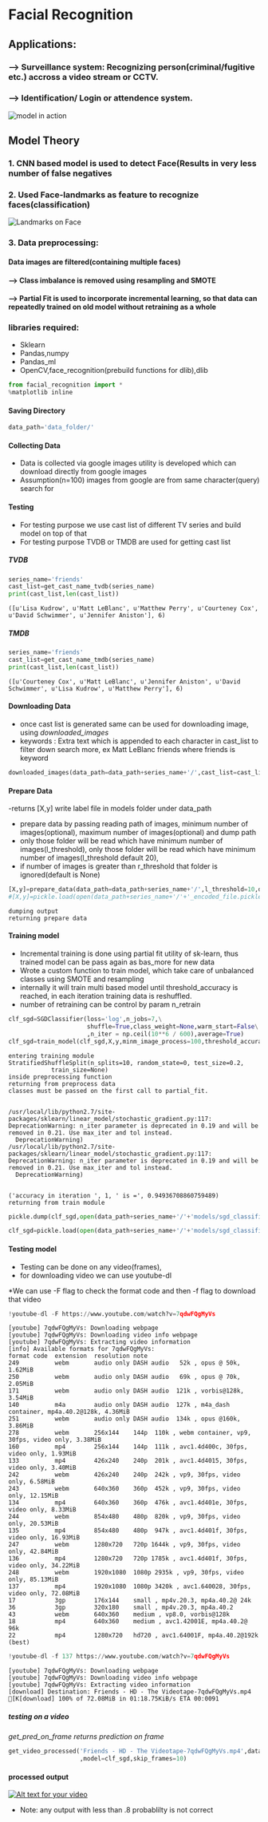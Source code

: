 
# Facial Recognition
##  Applications:
### --> Surveillance system: Recognizing person(criminal/fugitive etc.) accross a video stream or CCTV.
### -->  Identification/ Login or attendence system.
<img src="image_1.png" alt="model in action">


## Model Theory
### 1. CNN based model is used to detect Face(Results in very less number of false negatives
### 2. Used Face-landmarks as feature to recognize faces(classification)
<img src="image_2.png" alt="Landmarks on Face">

### 3. Data preprocessing: 
#### Data images are filtered(containing multiple faces)
#### --> Class imbalance is removed using resampling and SMOTE
#### --> Partial Fit is used to incorporate incremental learning, so that data can repeatedly trained on old model without retraining as a whole

### libraries required:
* Sklearn
* Pandas,numpy
* Pandas_ml
* OpenCV,face_recognition(prebuild functions for dlib),dlib



```python
from facial_recognition import *
%matplotlib inline
```

#### Saving Directory


```python
data_path='data_folder/'
```

#### Collecting Data
* Data is collected via google images utility is developed which can download directly from google images
*  Assumption(n=100) images from google are from same character(query) search for

#### Testing
* For testing purpose we use cast list of different TV series and build model on top of that
* For testing purpose TVDB or TMDB are used for getting cast list


##### TVDB


```python
series_name='friends'
cast_list=get_cast_name_tvdb(series_name)
print(cast_list,len(cast_list))
```

    ([u'Lisa Kudrow', u'Matt LeBlanc', u'Matthew Perry', u'Courteney Cox', u'David Schwimmer', u'Jennifer Aniston'], 6)


##### TMDB


```python
series_name='friends'
cast_list=get_cast_name_tmdb(series_name)
print(cast_list,len(cast_list))
```

    ([u'Courteney Cox', u'Matt LeBlanc', u'Jennifer Aniston', u'David Schwimmer', u'Lisa Kudrow', u'Matthew Perry'], 6)


#### Downloading Data
* once cast list is generated same can be used for downloading image, using <i> downloaded_images</i>
* keywords : Extra text which is appended to each character in cast_list to filter down search more, ex Matt LeBlanc friends where friends is keyword


```python
downloaded_images(data_path=data_path+series_name+'/',cast_list=cast_list,keywords=[series_name]*len(cast_list))
```

#### Prepare Data
-returns [X,y] write label file in models folder under data_path  

* prepare data by passing reading path of images, minimum number of images(optional), maximum number of images(optional) and dump path
* only those folder will be read which have minimum number of images(l_threshold), only those folder will be read which have minimum number of images(l_threshold default 20), 
* if number of images is greater than r_threshold that folder is ignored(default is None)



```python
[X,y]=prepare_data(data_path=data_path+series_name+'/',l_threshold=10,dump_file_path=data_path+series_name+'/')
#[X,y]=pickle.load(open(data_path+series_name+'/'+'_encoded_file.pickle','rb'))
```

    dumping output
    returning prepare data


#### Training model
* Incremental training is done using partial fit utility of sk-learn, thus trained model can be pass again as bas_more for new data 
* Wrote a custom function to train model, which take care of unbalanced classes using SMOTE and resampling
* internally it will train multi based model until threshold_accuracy is reached, in each iteration training data is reshuffled. 
* number of retraining can be control by param n_retrain



```python
clf_sgd=SGDClassifier(loss='log',n_jobs=7,\
                      shuffle=True,class_weight=None,warm_start=False\
                      ,n_iter = np.ceil(10**6 / 600),average=True)
clf_sgd=train_model(clf_sgd,X,y,minm_image_process=100,threshold_accuracy=0.82,classes=list(range(1,10)),n_retrain=10)
```

    entering training module
    StratifiedShuffleSplit(n_splits=10, random_state=0, test_size=0.2,
                train_size=None)
    inside preprocessing function
    returning from preprocess data
    classes must be passed on the first call to partial_fit.


    /usr/local/lib/python2.7/site-packages/sklearn/linear_model/stochastic_gradient.py:117: DeprecationWarning: n_iter parameter is deprecated in 0.19 and will be removed in 0.21. Use max_iter and tol instead.
      DeprecationWarning)
    /usr/local/lib/python2.7/site-packages/sklearn/linear_model/stochastic_gradient.py:117: DeprecationWarning: n_iter parameter is deprecated in 0.19 and will be removed in 0.21. Use max_iter and tol instead.
      DeprecationWarning)


    ('accuracy in iteration ', 1, ' is =', 0.94936708860759489)
    returning from train module



```python
pickle.dump(clf_sgd,open(data_path+series_name+'/'+'models/sgd_classifier.pickle','wb'),protocol=2)
```


```python
clf_sgd=pickle.load(open(data_path+series_name+'/'+'models/sgd_classifier.pickle','rb'))
```

#### Testing model
* Testing can be done on any video(frames),
* for downloading video we can use youtube-dl

*We can use -F flag to check the format code and then -f flag to download that video


```python
!youtube-dl -F https://www.youtube.com/watch?v=7qdwFQgMyVs
```

    [youtube] 7qdwFQgMyVs: Downloading webpage
    [youtube] 7qdwFQgMyVs: Downloading video info webpage
    [youtube] 7qdwFQgMyVs: Extracting video information
    [info] Available formats for 7qdwFQgMyVs:
    format code  extension  resolution note
    249          webm       audio only DASH audio   52k , opus @ 50k, 1.62MiB
    250          webm       audio only DASH audio   69k , opus @ 70k, 2.05MiB
    171          webm       audio only DASH audio  121k , vorbis@128k, 3.54MiB
    140          m4a        audio only DASH audio  127k , m4a_dash container, mp4a.40.2@128k, 4.36MiB
    251          webm       audio only DASH audio  134k , opus @160k, 3.86MiB
    278          webm       256x144    144p  110k , webm container, vp9, 30fps, video only, 3.38MiB
    160          mp4        256x144    144p  111k , avc1.4d400c, 30fps, video only, 1.93MiB
    133          mp4        426x240    240p  201k , avc1.4d4015, 30fps, video only, 3.40MiB
    242          webm       426x240    240p  242k , vp9, 30fps, video only, 6.58MiB
    243          webm       640x360    360p  452k , vp9, 30fps, video only, 12.15MiB
    134          mp4        640x360    360p  476k , avc1.4d401e, 30fps, video only, 8.33MiB
    244          webm       854x480    480p  820k , vp9, 30fps, video only, 20.53MiB
    135          mp4        854x480    480p  947k , avc1.4d401f, 30fps, video only, 16.93MiB
    247          webm       1280x720   720p 1644k , vp9, 30fps, video only, 42.84MiB
    136          mp4        1280x720   720p 1785k , avc1.4d401f, 30fps, video only, 34.22MiB
    248          webm       1920x1080  1080p 2935k , vp9, 30fps, video only, 85.13MiB
    137          mp4        1920x1080  1080p 3420k , avc1.640028, 30fps, video only, 72.08MiB
    17           3gp        176x144    small , mp4v.20.3, mp4a.40.2@ 24k
    36           3gp        320x180    small , mp4v.20.3, mp4a.40.2
    43           webm       640x360    medium , vp8.0, vorbis@128k
    18           mp4        640x360    medium , avc1.42001E, mp4a.40.2@ 96k
    22           mp4        1280x720   hd720 , avc1.64001F, mp4a.40.2@192k (best)



```python
!youtube-dl -f 137 https://www.youtube.com/watch?v=7qdwFQgMyVs
```

    [youtube] 7qdwFQgMyVs: Downloading webpage
    [youtube] 7qdwFQgMyVs: Downloading video info webpage
    [youtube] 7qdwFQgMyVs: Extracting video information
    [download] Destination: Friends - HD - The Videotape-7qdwFQgMyVs.mp4
    [K[download] 100% of 72.08MiB in 01:18.75KiB/s ETA 00:0091


##### testing on a video 
*get_pred_on_frame returns prediction on frame*


```python
get_video_processed('Friends - HD - The Videotape-7qdwFQgMyVs.mp4',data_path=data_path+series_name+'/'\
                    ,model=clf_sgd,skip_frames=10)
```

#### processed output
[![Alt text for your video](image_3.png)](https://youtu.be/f0t1Y8qu410)
- Note: any output with less than .8 probablilty is not correct
